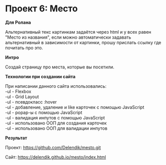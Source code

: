 # Проект 6: Место

**Для Ролана**

Альтернативный текс картинкам задаётся через html и у всех равен "Место из названия", если можно автоматически задавать альтернативный в зависимости от картинки, прошу прислать ссылку где почитать про это.

**Интро**

Создай страницу про места, которые вы посетили. 

**Технологии при создании сайта**

При написании данного сайта использовались:   
-ul - Flexbox  
-ul - Grid Layout  
-ul - псевдокласс :hover  
-ul - добавление, удаление и like карточек с помощью JavaScript  
-ul - popap-ы с помощью JavaScript  
-ul - валидация инпутов  с помощью JavaScript  
-ul - использовано ООП для создания карточек   
-ul - использовано ООП для валидации инпутов   

**Результат**

Проект: https://github.com/Delendik/mesto.git

Сайт: https://delendik.github.io/mesto/index.html
